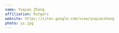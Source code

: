 ```yaml
---
name: Yuqian Zhang
affiliation: Rutgers
website: https://sites.google.com/view/yuqianzhang
photo: yz.jpg
---
```

